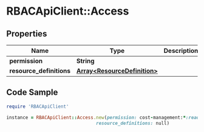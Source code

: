 # RBACApiClient::Access

## Properties

Name | Type | Description | Notes
------------ | ------------- | ------------- | -------------
**permission** | **String** |  | 
**resource_definitions** | [**Array&lt;ResourceDefinition&gt;**](ResourceDefinition.md) |  | 

## Code Sample

```ruby
require 'RBACApiClient'

instance = RBACApiClient::Access.new(permission: cost-management:*:read,
                                 resource_definitions: null)
```


